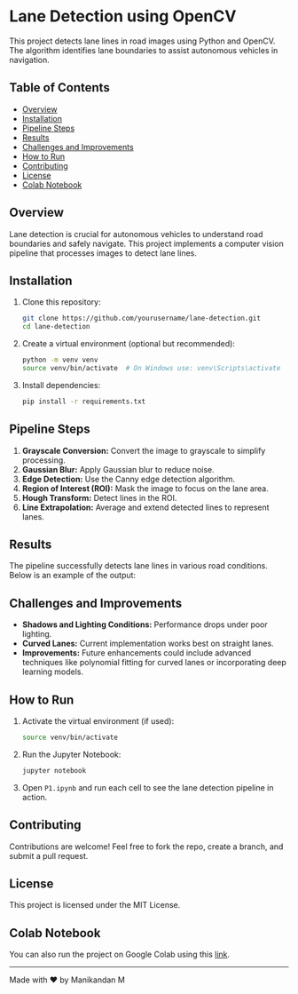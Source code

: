# Lane Detection using OpenCV

This project detects lane lines in road images using Python and OpenCV. The algorithm identifies lane boundaries to assist autonomous vehicles in navigation.

## Table of Contents

- [Overview](#overview)
- [Installation](#installation)
- [Pipeline Steps](#pipeline-steps)
- [Results](#results)
- [Challenges and Improvements](#challenges-and-improvements)
- [How to Run](#how-to-run)
- [Contributing](#contributing)
- [License](#license)
- [Colab Notebook](#colab-notebook)

## Overview

Lane detection is crucial for autonomous vehicles to understand road boundaries and safely navigate. This project implements a computer vision pipeline that processes images to detect lane lines.

## Installation

1. Clone this repository:
   ```bash
   git clone https://github.com/yourusername/lane-detection.git
   cd lane-detection
   ```
2. Create a virtual environment (optional but recommended):
   ```bash
   python -m venv venv
   source venv/bin/activate  # On Windows use: venv\Scripts\activate
   ```
3. Install dependencies:
   ```bash
   pip install -r requirements.txt
   ```

## Pipeline Steps

1. **Grayscale Conversion:** Convert the image to grayscale to simplify processing.
2. **Gaussian Blur:** Apply Gaussian blur to reduce noise.
3. **Edge Detection:** Use the Canny edge detection algorithm.
4. **Region of Interest (ROI):** Mask the image to focus on the lane area.
5. **Hough Transform:** Detect lines in the ROI.
6. **Line Extrapolation:** Average and extend detected lines to represent lanes.

## Results

The pipeline successfully detects lane lines in various road conditions. Below is an example of the output:



## Challenges and Improvements

- **Shadows and Lighting Conditions:** Performance drops under poor lighting.
- **Curved Lanes:** Current implementation works best on straight lanes.
- **Improvements:** Future enhancements could include advanced techniques like polynomial fitting for curved lanes or incorporating deep learning models.

## How to Run

1. Activate the virtual environment (if used):
   ```bash
   source venv/bin/activate
   ```
2. Run the Jupyter Notebook:
   ```bash
   jupyter notebook
   ```
3. Open `P1.ipynb` and run each cell to see the lane detection pipeline in action.

## Contributing

Contributions are welcome! Feel free to fork the repo, create a branch, and submit a pull request.

## License

This project is licensed under the MIT License.

## Colab Notebook

You can also run the project on Google Colab using this [link](https://colab.research.google.com/drive/1ZHE1WAEOQChv1IT9Iy4ZxYXrVYWSu13L?usp=sharing).

---

Made with ❤️ by Manikandan M

